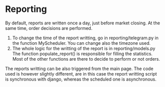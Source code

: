# Reporting
By default, reports are written once a day, just before market closing. At the same time, order decisions are performed.

1. To change the time of the report writting, go in reporting/telegram.py in the function MyScheduler. You can change also the timezone used.
2. The whole logic for the writting of the report is in reporting/models.py The function populate_report() is responsible for filling the statistics. Most of the other functions are there to decide to perform or not orders.

The reports writting can be also triggered from the main page. The code used is however slightly different, are in this case the report writting script is synchronous with django, whereas the scheduled one is asynchronous.
